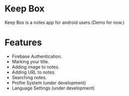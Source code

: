 # Keep Box
Keep Box is a notes app for android users.(Demo for now.)

# Features
- Firebase Authentication.
- Marking your title.
- Adding image to notes.
- Adding URL to notes.
- Searching notes.
- Profile System (under development)
- Language Settings (under development)


